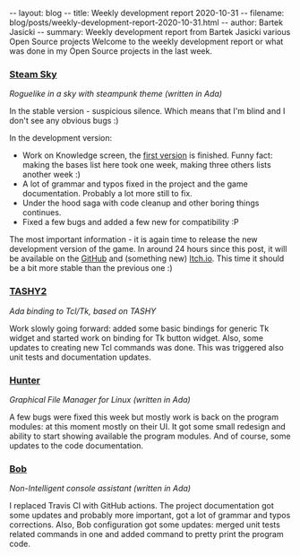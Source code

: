 -- layout: blog
-- title: Weekly development report 2020-10-31
-- filename: blog/posts/weekly-development-report-2020-10-31.html
-- author: Bartek Jasicki
-- summary: Weekly development report from Bartek Jasicki various Open Source projects
Welcome to the weekly development report or what was done in my Open Source
projects in the last week.

### [Steam Sky](https://thindil.itch.io/steam-sky)

*Roguelike in a sky with steampunk theme (written in Ada)*

In the stable version - suspicious silence. Which means that I'm blind and I
don't see any obvious bugs :)

In the development version:

* Work on Knowledge screen, the [first version](https://imgur.com/WdS2DRg) is
finished. Funny fact: making the bases list here took one week, making three
others lists another week :)
* A lot of grammar and typos fixed in the project and the game documentation.
Probably a lot more still to fix.
* Under the hood saga with code cleanup and other boring things continues.
* Fixed a few bugs and added a few new for compatibility :P

The most important information - it is again time to release the new
development version of the game. In around 24 hours since this post, it will
be available on the [GitHub](https://github.com/thindil/steamsky/releases)
and (something new) [Itch.io](https://thindil.itch.io/steam-sky). This time
it should be a bit more stable than the previous one :)

### [TASHY2](https://github.com/thindil/tashy2)

*Ada binding to Tcl/Tk, based on TASHY*

Work slowly going forward: added some basic bindings for generic Tk widget and
started work on binding for Tk button widget. Also, some updates to creating
new Tcl commands was done. This was triggered also unit tests and documentation
updates.

### [Hunter](https://github.com/thindil/hunter)

*Graphical File Manager for Linux (written in Ada)*

A few bugs were fixed this week but mostly work is back on the program modules:
at this moment mostly on their UI. It got some small redesign and ability to
start showing available the program modules. And of course, some updates to the
code documentation.

### [Bob](https://github.com/thindil/bob)

*Non-Intelligent console assistant (written in Ada)*

I replaced Travis CI with GitHub actions. The project documentation got some
updates and probably more important, got a lot of grammar and typos
corrections. Also, Bob configuration got some updates: merged unit tests related
commands in one and added command to pretty print the program code.
